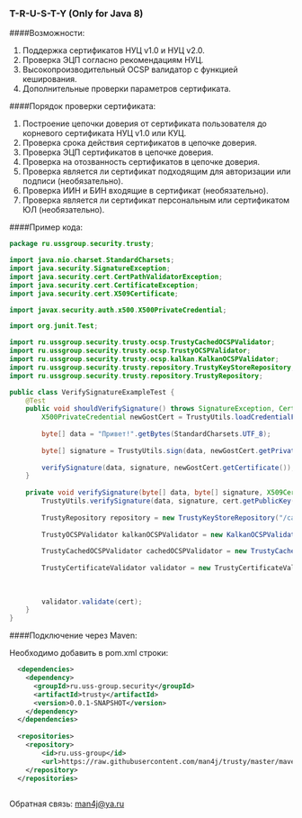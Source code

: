 ### T-R-U-S-T-Y (Only for Java 8)

####Возможности:

1. Поддержка сертификатов НУЦ v1.0 и НУЦ v2.0.
2. Проверка ЭЦП согласно рекомендациям НУЦ.
3. Высокопроизводительный OCSP валидатор с функцией кеширования.
4. Дополнительные проверки параметров сертификата.

####Порядок проверки сертификата:
1. Построение цепочки доверия от сертификата пользователя до корневого сертификата НУЦ v1.0 или КУЦ.
2. Проверка срока действия сертификатов в цепочке доверия.
3. Проверка ЭЦП сертификатов в цепочке доверия.
4. Проверка на отозванность сертификатов в цепочке доверия.
5. Проверка является ли сертификат подходящим для авторизации или подписи (необязательно).
6. Проверка ИИН и БИН входящие в сертификат (необязательно).
7. Проверка является ли сертификат персональным или сертификатом ЮЛ (необязательно).

####Пример кода:
```java
package ru.ussgroup.security.trusty;

import java.nio.charset.StandardCharsets;
import java.security.SignatureException;
import java.security.cert.CertPathValidatorException;
import java.security.cert.CertificateException;
import java.security.cert.X509Certificate;

import javax.security.auth.x500.X500PrivateCredential;

import org.junit.Test;

import ru.ussgroup.security.trusty.ocsp.TrustyCachedOCSPValidator;
import ru.ussgroup.security.trusty.ocsp.TrustyOCSPValidator;
import ru.ussgroup.security.trusty.ocsp.kalkan.KalkanOCSPValidator;
import ru.ussgroup.security.trusty.repository.TrustyKeyStoreRepository;
import ru.ussgroup.security.trusty.repository.TrustyRepository;

public class VerifySignatureExampleTest {
    @Test
    public void shouldVerifySignature() throws SignatureException, CertPathValidatorException, CertificateException {
        X500PrivateCredential newGostCert = TrustyUtils.loadCredentialFromResources("/example/ul_gost_2.0.p12", "123456");
        
        byte[] data = "Привет!".getBytes(StandardCharsets.UTF_8);
        
        byte[] signature = TrustyUtils.sign(data, newGostCert.getPrivateKey());
        
        verifySignature(data, signature, newGostCert.getCertificate());
    }
    
    private void verifySignature(byte[] data, byte[] signature, X509Certificate cert) throws SignatureException, CertPathValidatorException, CertificateException {
        TrustyUtils.verifySignature(data, signature, cert.getPublicKey());
        
        TrustyRepository repository = new TrustyKeyStoreRepository("/ca/kalkan_repository.jks");
        
        TrustyOCSPValidator kalkanOCSPValidator = new KalkanOCSPValidator("http://beren.pki.kz/ocsp/", repository);
        
        TrustyCachedOCSPValidator cachedOCSPValidator = new TrustyCachedOCSPValidator(kalkanOCSPValidator, 5, 60);
        
        TrustyCertificateValidator validator = new TrustyCertificateValidator.Builder(cachedOCSPValidator).checkIsEnterprise()
                                                                                                          .checkForSigning()
                                                                                                          .build();
        
        validator.validate(cert);
    }
}

```
####Подключение через Maven:

Необходимо добавить в pom.xml строки:
```xml
  <dependencies>
    <dependency>
      <groupId>ru.uss-group.security</groupId>
      <artifactId>trusty</artifactId>
      <version>0.0.1-SNAPSHOT</version>
    </dependency>
  </dependencies>
  
  <repositories>
    <repository>
        <id>ru.uss-group</id>
        <url>https://raw.githubusercontent.com/man4j/trusty/master/maven</url>
    </repository>
  </repositories>
  
  ```

Обратная связь: man4j@ya.ru
